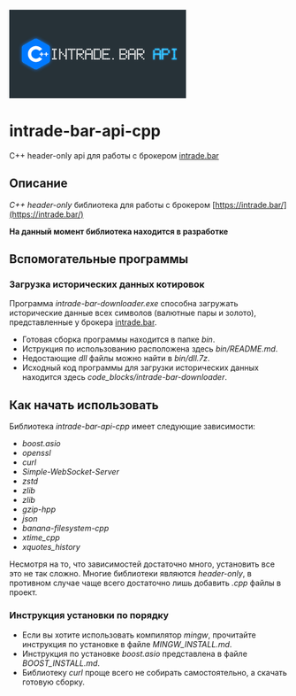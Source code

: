 ![logo](doc/logo/logo-320-160-v2.png)
# intrade-bar-api-cpp

C++ header-only api для работы с брокером [intrade.bar](https://intrade.bar/)

## Описание

*C++ header-only* библиотека для работы с брокером [https://intrade.bar/](https://intrade.bar/)

**На данный момент библиотека находится в разработке**

## Вспомогательные программы

### Загрузка исторических данных котировок

Программа *intrade-bar-downloader.exe* способна загружать исторические данные всех символов (валютные пары и золото), представленные у брокера [intrade.bar](https://intrade.bar/).

* Готовая сборка программы находится в папке *bin*. 
* Иструкция по использованию расположена здесь *bin/README.md*. 
* Недостающие *dll* файлы можно найти в *bin/dll.7z*.
* Исходный код программы для загрузки исторических данных находится здесь *code_blocks/intrade-bar-downloader*.

## Как начать использовать

Библиотека *intrade-bar-api-cpp* имеет следующие зависимости:

- *boost.asio*
- *openssl*
- *curl*
- *Simple-WebSocket-Server*
- *zstd*
- *zlib*
- *zlib*
- *gzip-hpp*
- *json*
- *banana-filesystem-cpp*
- *xtime_cpp*
- *xquotes_history*

Несмотря на то, что зависимостей достаточно много, установить все это не так сложно. Многие библиотеки являются *header-only*, в противном случае чаще всего достаточно лишь добавить *.cpp* файлы в проект.

### Инструкция установки по порядку 
- Если вы хотите использовать компилятор *mingw*, прочитайте инструкция по установке в файле *MINGW_INSTALL.md*.
- Инструкция по установке *boost.asio* представлена в файле *BOOST_INSTALL.md*.
- Библиотеку *curl* проще всего не собирать самостоятельно, а скачать готовую сборку. 



